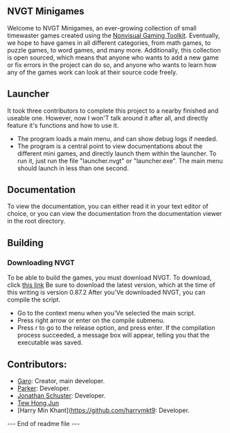 ## NVGT Minigames
Welcome to NVGT Minigames, an ever-growing collection of small timewaster games created using the [Nonvisual Gaming Toolkit](https://github.com/samtupy/nvgt). Eventually, we hope to have games in all different categories, from math games, to puzzle games, to word games, and many more.
Additionally, this collection is open sourced, which means that anyone who wants to add a new game or fix errors in the project can do so, and anyone who wants to learn how any of the games work can look at their source code freely.
## Launcher
It took three contributors to complete this project to a nearby finished and useable one. However, now I won'T talk around it after all, and directly feature it's functions and how to use it.
- The program loads a main menu, and can show debug logs if needed.
- The program is a central point to view documentations about the different mini games, and directly launch them within the launcher.
To run it, just run the file "launcher.nvgt" or "launcher.exe". The main menu should launch in less than one second.
## Documentation
To view the documentation, you can either read it in your text editor of choice, or you can view the documentation from the documentation viewer in the root directory.
## Building
### Downloading NVGT
To be able to build the games, you must download NVGT.
To download, click [this link](https://nvgt.gg/downloads/)
Be sure to download the latest version, which at the time of this writing is version 0.87.2
After you'Ve downloaded NVGT, you can compile the script.
- Go to the context menu when you'Ve selected the main script.
- Press right arrow or enter on the compile submenu.
- Press r to go to the release option, and press enter.
If the compilation process succeeded, a message box will appear, telling you that the executable was saved.
## Contributors:
- [Garo](https://github.com/garo-pro): Creator, main developer.
- [Parker](https://github.com/parker13435): Developer.
- [Jonathan Schuster](https://github.com/jonathans859): Developer.
- [Tew Hong Jun](https://github.com/hongjuntew)
- [Harry Min Khant](https://github.com/harrymkt9: Developer.

--- End of readme file ---